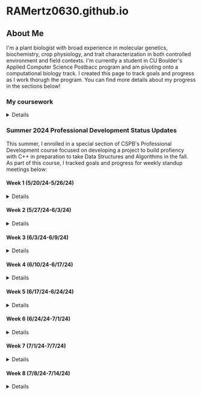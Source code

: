 # RAMertz0630.github.io

## About Me

I'm a plant biologist with broad experience in molecular genetics, biochemistry, crop physiology, and trait characterization in both controlled environment and field contexts. I'm currently a student in CU Boulder's Applied Computer Science Postbacc program and am pivoting onto a computational biology track. I created this page to track goals and progress as I work thorugh the program. You can find more details about my progress in the sections below!

### My coursework
<details>
<br>
<table>
<tr>
<th>Semester</th>
<th>Course Name</th>
<th>Languages Utilized</th>
</tr>
<tr>
<td>Sp 24</td>
<td>Intro Comp Sci</td>  
<td>Python, C++</td>
</tr>
<tr>
<td>Sp 24</td>
<td>Discrete Structures</td>
<td>Python</td>
</tr>
<tr>
<td>Su 24</td>
<td>Intro to Data Science Algorithms</td>
<td>Python</td>
</tr>
<tr>
<td>Su 24</td>
<td>Information Visualization</td>
<td>Python</td>
</tr>
<tr>
<td>Su 24</td>
<td>Professional Development</td>
<td>C++</td>
</tr>
</table>
<br>  
</details>

### Summer 2024 Professional Development Status Updates

This summer, I enrolled in a special section of CSPB's Professional Development course focused on developing a project to build profiency with C++ in preparation to take Data Structures and Algorithms in the fall. As part of this course, I tracked goals and progress for weekly standup meetings below:

#### Week 1 (5/20/24-5/26/24)

<details>
<br>
<b>Progress to Date</b><br>
<ul>
  <li>Reviewed all orientation materials on Moodle</li>
  <li>Created personal Github page to publish status updates</li>
</ul>
<b>Goals for Next Week</b><br>
<ul>
  <li>My current objective is to define my primary goal for the summer: am I mainly building fluency with C++ to limit the risk of juggling unfamiliar coding frameworks and new math concepts simultaneously in the fall, or am I pursuing a dual purpose project that will accomplish the former goal and teach me something useful that I can carry forward onto the data science track?</li>
</ul>
<b>Successess & Challenges</b><br>
<ul>
  <li>Setting up a Github page was new to me and entailed a bit of a learning curve.</li>
  <li>All of my prior data science/comp bio experience has only involved Python and R; I'm currently doing some exploratory research to understand the utility of delving deeply into C++ if I want to stay on this track.</li>
</ul>
</details>

#### Week 2 (5/27/24-6/3/24)

<details>
<br>
<b>What did you do last week?</b><br>
<ul>
  <li>Created personal github page</li>
  <li>Researched data science applications of C++ to refine primary goal (general fluency vs specific project).</li>
  <li>Determined that my primary goal is to build general fluency in C++ in preparation for fall enrollment in CSPB 2270 rather than to pursue a specific data science-facing project.</li>
  <li>Joined Exercism; completed first 3 exercises recommended by Taylor and all prerequisite learning mode exercises to access them.</li>
  <li>Identified a Udemy course to reinforce and move beyond concepts covered in 1300</li>
</ul>
<b>What do you plan to do this week?</b><br>
<ul>
  <li>Finish all remaining week 1-2 Exercism problems recommended by Taylor (Grade, Interest, Election, Trolls), join Sunday office hour to discuss solutions.</li>
  <li>Start on Taylor's recommended Exercism problems for week 3-4 as soon as they're posted.</li>
  <li>Skim/Quickly review exercises in Udemy curriculum on variables, statements, control flow, strings, and functions; delve deeply on arrays/vectors and pointers if time permits. Make this the primary goal of week 4 if not.</li>
</ul>
<b>Are there any impediments in your way?</b><br>
<ul>
  <li>Formatting issues with personal page; the markdown preview (MD_Preview.png) looks fine, but visiting the URL itself (Visiting_URL.png) shows that the formatting on the markdown text that I have collapsed in a details field is lost and creates gibberish.</li>
  <li>A quick search revealed that this might be an issue with translating Markdown to HTML. Beyond that, I don't know how to fix it and it's a time-unbound problem separate from my primary goal of spending 4h each week getting better at C++, so I intend to devote some spare time on evenings and weekends to tackling it before websites are due.</li>
</ul>
<b>Reflection on the process you used last week, how can you make the process work better?</b><br>
<ul>
  <li>Last week's goal was exploration and refinement of goals. Now that this is complete, the next step is to figure out most efficient cadence to integrate the two components of my project (general learning through structured coursework and challenge problems to build fluency) into the four hours I have allocated each week.</li>
</ul>

</details>

#### Week 3 (6/3/24-6/9/24)

<details>
<br>
<b>What did you do last week?</b><br>
<ul>
  <li>Drafted, revised, and submitted Project Plan for review.</li>
  <li>Posted update to personal Github page.</li>
</ul>
<b>What do you plan to do this week?</b><br>
<ul>
  <li>Get back on track with Exercism puzzles; for the Week 3-4 recommended exercises, I got "Log Levels" and "Last Will" done last week; I still need to get the other 3 and as many additional ones in Strings, Loops, and Numbers done as possible to stay on track for Primary Goal 1 in my project proposal.</li>
</ul>
<b>Are there any impediments in your way?</b><br>
<ul>
  <li>I still need to fix the syntax issue on my project website before it's due.</li>
</ul>
<b>Reflection on the process you used last week, how can you make the process work better?</b><br>
<ul>
  <li>Although I'm dedicating the required amount of time to this class, I'm not allocating long enough daily time blocks to be maximally effective. In my current 1-1.5h increments, if I hit one major blocker or knowledge gap, the session is over before I can finish troubleshooting and complete a milestone.</li>
  <li>Starting next week, I plan to trial one contiguous 3 hour block for major project work and a 1.5 hour block for class requirements (peer reviews, drafting and posting progress and feedback) and benchmark my progress on project objectives against the average rate for Weeks 2-3.</li>
</ul>
</details>

#### Week 4 (6/10/24-6/17/24)

<details>
<br>
<b>What did you do last week?</b><br>
<ul>
  <li>Reviewed all 4 assigned Project Plans.</li>
  <li>Attempted Exercism problem "reverse string" and hit a blocker.</li>
  <li>Posted update to personal Github page.</li>
</ul>
<b>?What do you plan to do this week?</b><br>
<ul>
  <li>Revise Project Proposal (too ambitious for allotted time given learning time)</li>
  <li>Review Sections 7 (Arrays and Vectors) and 10 (Characters and Strings)</li>
  <li>Return to Exercism Puzzles and solve all incomplete Puzzles recommended for Weeks 2-6.</li>
</ul>
<b>Are there any impediments in your way?</b><br>
<ul>
  <li>I need to fix the syntax issue on my project website this week.</li>
  <li>I have more of a learning curve than I thought for modern C++ coming out of CSPB 1300; I need to increase the amount of structured study time in my Udemy course and decrease the amount of target Exercises I plan to get done each week until I have a better grasp of header files and how to use items from the std library without "using namespace std".</li>
</ul>
<b>Reflection on the process you used last week, how can you make the process work better?</b>
<ul>
  <li>Using a contiguous 3 hour block for major project work and a 1.5 hour block for class requirements (peer reviews, drafting and posting progress and feedback) worked really well this week. I intend to continue this cadence for the foreseeable future.</li>
</ul>
</details>

#### Week 5 (6/17/24-6/24/24)

<details>
<br>
<b>What did you do last week?</b><br>
<ul>
  <li>Reviewed feedback on my project plan.</li>
  <li>Devoted more time to structured learning; reviewed sections 1-10 in my Udemy course, with an emphasis on Sections 7 (Arrays and Vectors) and 10 (Characters and Strings)</li>
  <li>Finished Week 1-2 recommended exercise "Making the Grade" after reviewing vectors.</li>
  <li>Posted update to personal Github page.</li>
</ul>
<b>What do you plan to do this week?</b><br>
<ul>
  <li>Get unstuck on all recommended Exercises requiring std::string methods (Phone Number, Word Count, Matching Brackets)</li>
  <li>On own time, review Udemy syllabus through Section 13 (OOP - Classes)</li>
  <li>After Section 13, attempt all recommended Exercises that involve classes (Election Day & Trolls from Week 1-2, Alien Game, Dr. Data from Week 3-4)</li>
</ul>
<b>Are there any impediments in your way?</b><br>
<ul>
  <li>A lot of Exercises on my to-do list require a better understanding of std::string member functions in modern C++. I'm closing the knowledge gap this week.</li>
</ul>
<b>Reflection on the process you used last week, how can you make the process work better?</b><br>
<ul>
  <li>I got a lot of good feedback on my project proposal. I really appreciate the advice to prioritize quality of answers over quantity of exercises completed and have amended my project plan and weekly schedule accordingly:</li>
  <li>Finishing and discussing Taylor's assigned biweekly exercises is now higher priority than completing a certain number of exercises by a given date.</li>
  <li>My workflow now starts with attempting the exercises in order of assignment and pivoting to my Udemy course and textbook reading when I hit a blocker.</li>
  <li>Otherwise, I'm doing the Udemy work on my own time; there's not enough time in the semester to finish Exercises and complete a 40h structured class while "on the clock", but I still think both are important and should be done.</li>
  <li>Any extra time is spent completing exercises in assigned concept areas that haven't been recommended yet.</li>
  </ul>
    
</details>

#### Week 6 (6/24/24-7/1/24)

<details>
<br>
<b>What did you do last week?</b><br>
<ul>
  <li>Reviewed Udemy Unit 10 (Characters and Strings)</li>
  <li>Fully completed two Exercism exercises: Atbash Cipher and the recommended problem Matching Brackets</li>
  <li>Partially completed the recommended problem Phone Number (string parsing works; error handling tests beyond my current level)</li>
  <li>Researched HTML tags, fixed formatting issues on personal Github page.</li>
  <li>Posted update to personal Github page.</li>
</ul>
<b>What do you plan to do this week?</b><br>
<ul>
  <li>On own time, finish Section 13 (OOP - Classes)</li>
  <li>Attempt all recommended Exercises that involve classes (Election Day & Trolls from Week 1-2, Alien Game, Dr. Data from Week 3-4)</li>
</ul>
  <b>Are there any impediments in your way?</b><br>
<ul>
  <li>I'm still finding certain aspects of the Exercism UI unintuitive, but I'm learning a lot about unit tests and error handling through the struggle.</li>
</ul>
<b>Reflection on the process you used last week, how can you make the process work better?</b><br>
<ul>
  <li>Prioritizing quality of answers over quantity of exercises completed helped with time management.</li>
</ul>
</details>

#### Week 7 (7/1/24-7/7/24)

<details>
<br>
<b>What did you do last week?</b><br>
<ul>
  <li>Fully completed 6 Exercism puzzles related to strings, loops, and base conversion algorithms: "Protein Translation", "Rotational Cipher", "Bob", "Armstrong Numbers", "Eliud's Eggs", and "Trinary".</li>
  <li>Published all solutions on Exercism and also created a Github repo containing my Exercism code for the semester.</li>
  <li>Started working through Section 13 (OOP - Classes) of my Udemy course.</li>
  <li>Posted update to personal Github page.</li>
</ul>
<b>What do you plan to do this week?</b><br>
<ul>
  <li>Fully complete all recommended Exercises that involve classes (Election Day & Trolls from Week 1-2, Alien Game, Dr. Data from Week 3-4)</li>
  <li>Fully complete all learning path Exercises that involve number parsing (Luhn, Hexadecimal)</li>
  <li>Continue my Udemy course on my own time (next unit after Classes is Operator Overloading).</li>
</ul>
  <b>Are there any impediments in your way?</b><br>
<ul>
  <li>Not this week; I feel like I cleared a major blocker in getting so many exercises done!</li>
</ul>
<b>Reflection on the process you used last week, how can you make the process work better?</b><br>
<ul>
  <li>Being more mentally flexible about what times of day constitute "own time" versus "coursework" helped me to be more productive. I focus best early in the morning, so using that time to learn new concepts "on my own time" and then being "on the clock" solving exercises in the evenings led to a really productive week without a big increase in hours spent.</li>
</ul>
</details>

#### Week 8 (7/8/24-7/14/24)
<details>
<br>
<b>What did you do last week?</b><br>
<ul>
  <li>Finished about half of Section 13 (OOP - Classes) in my Udemy course</li>
  <li>Fully completed 1 Exercism puzzle related to classes: "Ellen's Alien Game"</li>
  <li>Completed Learning Resources assignment by completing a LinkedIn Learning course on creating interactive visualizations with Plotly and Dash</li>
  <li>Posted update to personal Github page.</li>  
</ul>
<b>What do you plan to do this week?</b>(Note: a lot of overlap with last week's plans; see impediments section)<br>
<ul>
  <li>Fully complete all remaining Exercises that involve classes (Election Day & Trolls from Week 1-2, Dr. Data from Week 3-4).</li>
  <li>Fully complete all learning path Exercises that involve number parsing (Luhn, Hexadecimal).</li>
  <li>Continue my Udemy course on my own time (next unit after Classes is Operator Overloading).</li>
</ul>
<b>Are there any impediments in your way?</b><br>
<ul>
  <li>Getting a lot of coding exercises done in a given week is contingent on a) Not having any other assignments due in CSPB 3112 that require "on-the-clock" time and b) Not having major projects or exams in CSPB 3022 or CSPB 4122 that compete for my "off-the-clock" time that I would otherwise spend on my Udemy course. Both blockers were in full effect this week and I didn't get many exercises done as a result.</li>
</ul>
<b>Reflection on the process you used last week, how can you make the process work better?</b><br>
<ul>
  <li>Only time can help with this blocker; by next week, my CSPB 3022 exam will be over and I won't be at peak workload on my CSPB 4122 project, so I'll have more "off-the-clock" time to work on skill development that I can use to spend my CSPB 3112 "on-the-clock" time on exercises.</li>
</ul>

